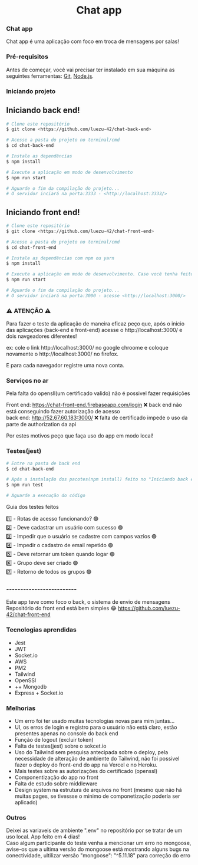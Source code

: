 <h1 align="center">Chat app</h1>

### Chat app

Chat app é uma aplicação com foco em troca de mensagens por salas!

### Pré-requisitos

Antes de começar, você vai precisar ter instalado em sua máquina as seguintes ferramentas:
[Git](https://git-scm.com), [Node.js](https://nodejs.org/en/).

### Iniciando projeto

## Iniciando back end!

```bash
# Clone este repositório
$ git clone <https://github.com/luezu-42/chat-back-end>

# Acesse a pasta do projeto no terminal/cmd
$ cd chat-back-end

# Instale as dependências
$ npm install

# Execute a aplicação em modo de desenvolvimento
$ npm run start

# Aguarde o fim da compilação do projeto...
# O servidor inciará na porta:3333 - <http://localhost:3333/>
```

## Iniciando front end!

```bash
# Clone este repositório
$ git clone <https://github.com/luezu-42/chat-front-end>

# Acesse a pasta do projeto no terminal/cmd
$ cd chat-front-end

# Instale as dependências com npm ou yarn
$ npm install

# Execute a aplicação em modo de desenvolvimento. Caso você tenha feito a instalção por yarn escreva apenas 'yarn start'
$ npm run start

# Aguarde o fim da compilação do projeto...
# O servidor inciará na porta:3000 - acesse <http://localhost:3000/>
```

###  ⚠️ ATENÇÃO ⚠️

Para fazer o teste da aplicação de maneira eficaz peço que, após o inicio das aplicações (back-end e front-end) acesse o http://localhost:3000/ e dois navgeadores diferentes!
<br>

ex: cole o link http://localhost:3000/ no google chroome e coloque novamente o http://localhost:3000/ no firefox.

E para cada navegador registre uma nova conta.

### Serviços no ar

Pela falta do opensll(um certificado valido) não é possivel fazer requisições

Front end: https://chat-front-end.firebaseapp.com/login ❌ back end não está conseguindo fazer autorização de acesso <br>
back end: http://52.67.60.183:3000/ ❌ falta de certificado impede o uso da parte de authorization da api

Por estes motivos peço que faça uso do app em modo local!


### Testes(jest)

```bash
# Entre na pasta de back end
$ cd chat-back-end

# Após a instalação dos pacotes(npm install) feito no "Iniciando back end!" execute
$ npm run test

# Aguarde a execução do código
```
Guia dos testes feitos

1️⃣ - Rotas de acesso funcionando? 🟢 <br>
2️⃣ - Deve cadastrar um usuário com sucesso 🟢 <br>
3️⃣ - Impedir que o usuário se cadastre com campos vazios 🟢 <br>
4️⃣ - Impedir o cadastro de email repetido 🟢 <br>
5️⃣ - Deve retornar um token quando logar 🟢 <br>
6️⃣ - Grupo deve ser criado 🟢 <br>
7️⃣ - Retorno de todos os grupos 🟢

### -------------------------

Este app teve como foco o back, o sistema de envio de mensagens <br>
Repositório do front end está bem simples 😂 https://github.com/luezu-42/chat-front-end

### Tecnologias aprendidas

* Jest
* JWT
* Socket.io
* AWS
* PM2
* Tailwind
* OpenSSl
* ++ Mongodb
* Express + Socket.io

### Melhorias

* Um erro foi ter usado muitas tecnologias novas para mim juntas...
* UI, os erros de login e registro para o usuário não está claro, estão presentes apenas no console do back end
* Função de logout (excluir token)
* Falta de testes(jest) sobre o sokcet.io
* Uso do Tailwind sem pesquisa antecipada sobre o deploy, pela necessidade de alteração de ambiente do Tailwind, não foi possivel fazer o deploy do front-end do app na Vercel e no Heroku. 
* Mais testes sobre as autorizações do certificado (openssl)
* Componentização do app no front
* Falta de estudo sobre middleware
* Design system na estrutura de arquivos no front (mesmo que não há muitas pages, se tivessse o minimo de componetização poderia ser aplicado)

### Outros

Deixei as variaveis de ambiente ".env" no repositório por se tratar de um uso local.
App feito em 4 dias!  <br>
Caso algum participante do teste venha a mencionar um erro no mongoose, avise-os que a ultima versão do mongoose está mostrando alguns bugs na conectividade, ultilizar versão "mongoose": "^5.11.18" para correção do erro
